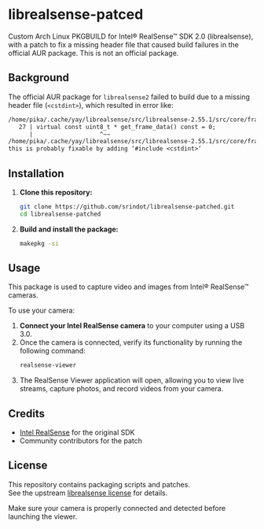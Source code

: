 # librealsense-patced



Custom Arch Linux PKGBUILD for Intel® RealSense™ SDK 2.0 (librealsense), with a patch to fix a missing header file that caused build failures in the official AUR package. This is not an official package.


## Background

The official AUR package for `librealsense2` failed to build due to a missing header file (`<cstdint>`), which resulted in error like:

```txt
/home/pika/.cache/yay/librealsense/src/librealsense-2.55.1/src/core/frame-interface.h:27:19: error: ‘uint8_t’ does not name a type
   27 | virtual const uint8_t * get_frame_data() const = 0;
      |                   ^~~
/home/pika/.cache/yay/librealsense/src/librealsense-2.55.1/src/core/frame-interface.h:6:1: note: ‘uint8_t’ is defined in header ‘<cstdint>’;
this is probably fixable by adding ‘#include <cstdint>’
```

## Installation

1. **Clone this repository:**
    ```bash
    git clone https://github.com/srindot/librealsense-patched.git
    cd librealsense-patched
    ```

2. **Build and install the package:**
    ```bash
    makepkg -si
    ```

## Usage

This package is used to capture video and images from Intel® RealSense™ cameras.

To use your camera:

1. **Connect your Intel RealSense camera** to your computer using a USB 3.0.
2. Once the camera is connected, verify its functionality by running the following command:
    ```bash
    realsense-viewer
    ```
3. The RealSense Viewer application will open, allowing you to view live streams, capture photos, and record videos from your camera.

## Credits

- [Intel RealSense](https://github.com/IntelRealSense/librealsense) for the original SDK
- Community contributors for the patch

## License

This repository contains packaging scripts and patches.  
See the upstream [librealsense license](https://github.com/IntelRealSense/librealsense/blob/master/LICENSE) for details.
   

Make sure your camera is properly connected and detected before launching the viewer.




